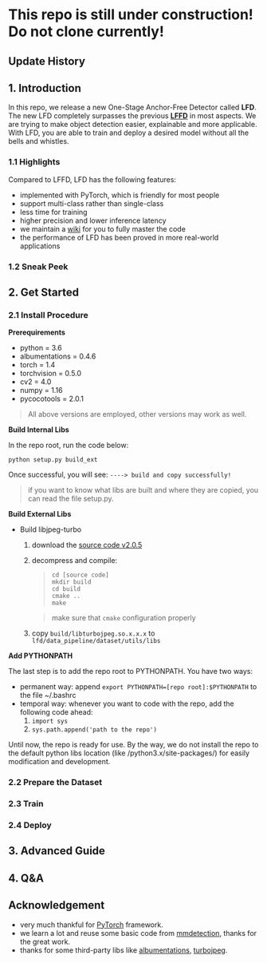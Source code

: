 # This repo is still under construction! Do not clone currently!

## Update History

## 1. Introduction
In this repo, we release a new One-Stage Anchor-Free Detector called **LFD**. The new LFD completely surpasses the previous 
**[LFFD](https://github.com/YonghaoHe/LFFD-A-Light-and-Fast-Face-Detector-for-Edge-Devices)** in most aspects. We are trying
to make object detection easier, explainable and more applicable. With LFD, you are able to train and deploy a desired model 
without all the bells and whistles.

### 1.1 Highlights
Compared to LFFD, LFD has the following features:
* implemented with PyTorch, which is friendly for most people
* support multi-class rather than single-class
* less time for training
* higher precision and lower inference latency
* we maintain a [wiki]() for you to fully master the code
* the performance of LFD has been proved in more real-world applications

### 1.2 Sneak Peek


## 2. Get Started

### 2.1 Install Procedure

**Prerequirements**  
* python = 3.6
* albumentations = 0.4.6
* torch = 1.4
* torchvision = 0.5.0
* cv2 = 4.0
* numpy = 1.16
* pycocotools = 2.0.1

> All above versions are employed, other versions may work as well.

**Build Internal Libs**

In the repo root, run the code below:

`python setup.py build_ext`

Once successful, you will see: `----> build and copy successfully!`
> if you want to know what libs are built and where they are copied, you can read the file setup.py.

**Build External Libs**
* Build libjpeg-turbo
  1. download the [source code v2.0.5](https://sourceforge.net/projects/libjpeg-turbo/files/)
  2. decompress and compile:
     > `cd [source code]`  
       `mkdir build`  
       `cd build`  
       `cmake ..`  
       `make`
      
     > make sure that `cmake` configuration properly
  3. copy `build/libturbojpeg.so.x.x.x` to `lfd/data_pipeline/dataset/utils/libs`

**Add PYTHONPATH**

The last step is to add the repo root to PYTHONPATH. You have two ways:
* permanent way: append `export PYTHONPATH=[repo root]:$PYTHONPATH` to the file ~/.bashrc
* temporal way: whenever you want to code with the repo, add the following code ahead:
  1. `import sys`
  2. `sys.path.append('path to the repo')`
 
Until now, the repo is ready for use. By the way, we do not install the repo to the default python libs location 
(like /python3.x/site-packages/) for easily modification and development.

### 2.2 Prepare the Dataset

### 2.3 Train

### 2.4 Deploy

## 3. Advanced Guide

## 4. Q&A

## Acknowledgement
* very much thankful for [PyTorch](https://pytorch.org/) framework.
* we learn a lot and reuse some basic code from [mmdetection](https://github.com/open-mmlab/mmdetection), thanks for the great work.
* thanks for some third-party libs like [albumentations](https://github.com/albumentations-team/albumentations), [turbojpeg](https://libjpeg-turbo.org/).

     
     